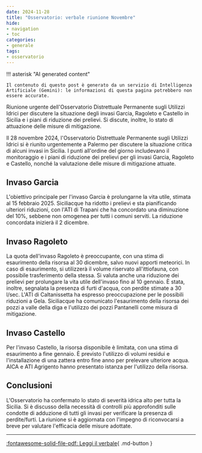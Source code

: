 ```yaml
---
date: 2024-11-28
title: "Osservatorio: verbale riunione Novembre"
hide:
- navigation
- toc
categories:
- generale
tags:
- osservatorio
---
```


!!! asterisk "AI generated content"

    Il contenuto di questo post è generato da un servizio di Intelligenza Artificiale (Gemini): le informazioni di questa pagina potrebbero non essere accurate.

Riunione urgente dell'Osservatorio Distrettuale Permanente sugli Utilizzi Idrici per discutere la situazione degli invasi Garcia, Ragoleto e Castello in Sicilia e i piani di riduzione dei prelievi. Si discute, inoltre, lo stato di attuazione delle misure di mitigazione.

<!-- more -->

Il 28 novembre 2024, l'Osservatorio Distrettuale Permanente sugli Utilizzi Idrici si è riunito urgentemente a Palermo per discutere la situazione critica di alcuni invasi in Sicilia.  I punti all'ordine del giorno includevano il monitoraggio e i piani di riduzione dei prelievi per gli invasi Garcia, Ragoleto e Castello, nonché la valutazione delle misure di mitigazione attuate.

## Invaso Garcia

L'obiettivo principale per l'invaso Garcia è prolungarne la vita utile, stimata al 15 febbraio 2025. Siciliacque ha ridotto i prelievi e sta pianificando ulteriori riduzioni, con l'ATI di Trapani che ha concordato una diminuzione del 10%, sebbene non omogenea per tutti i comuni serviti.  La riduzione concordata inizierà il 2 dicembre.

## Invaso Ragoleto

La quota dell'invaso Ragoleto è preoccupante, con una stima di esaurimento della risorsa al 30 dicembre, salvo nuovi apporti meteorici.  In caso di esaurimento, si utilizzerà il volume riservato all'ittiofauna, con possibile trasferimento della stessa.  Si valuta anche una riduzione dei prelievi per prolungare la vita utile dell'invaso fino al 10 gennaio.  È stata, inoltre, segnalata la presenza di furti d'acqua, con perdite stimate a 30 l/sec.  L'ATI di Caltanissetta ha espresso preoccupazione per le possibili riduzioni a Gela. Siciliacque ha comunicato l'esaurimento della risorsa dei pozzi a valle della diga e l'utilizzo dei pozzi Pantanelli come misura di mitigazione.

## Invaso Castello

Per l'invaso Castello, la risorsa disponibile è limitata, con una stima di esaurimento a fine gennaio.  È previsto l'utilizzo di volumi residui e l'installazione di una zattera entro fine anno per prelevare ulteriore acqua. AICA e ATI Agrigento hanno presentato istanza per l'utilizzo della risorsa.

## Conclusioni

L'Osservatorio ha confermato lo stato di severità idrica alto per tutta la Sicilia. Si è discusso della necessità di controlli più approfonditi sulle condotte di adduzione di tutti gli invasi per verificare la presenza di perdite/furti.  La riunione si è aggiornata con l'impegno di riconvocarsi a breve per valutare l'efficacia delle misure adottate.

---
[:fontawesome-solid-file-pdf: Leggi il verbale](https://raw.githubusercontent.com/opendatasicilia/emergenza-idrica-sicilia/refs/heads/main/./risorse/pdf/Verbali/verbale_2024-11-28.pdf){ .md-button }
